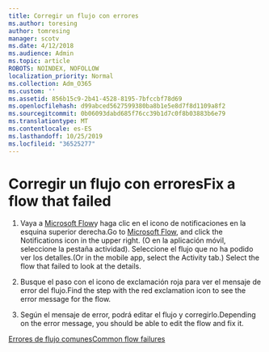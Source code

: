 ```yaml
---
title: Corregir un flujo con errores
ms.author: toresing
author: tomresing
manager: scotv
ms.date: 4/12/2018
ms.audience: Admin
ms.topic: article
ROBOTS: NOINDEX, NOFOLLOW
localization_priority: Normal
ms.collection: Adm_O365
ms.custom: ''
ms.assetid: 856b15c9-2b41-4528-8195-7bfccbf78d69
ms.openlocfilehash: d99abced5627599380ba8b1e5e8d7f8d1109a8f2
ms.sourcegitcommit: 0b06093dabd685f76cc39b1d7c0f8b03883b6e79
ms.translationtype: MT
ms.contentlocale: es-ES
ms.lasthandoff: 10/25/2019
ms.locfileid: "36525277"
---
```

# <a name="fix-a-flow-that-failed"></a><span data-ttu-id="be55d-102">Corregir un flujo con errores</span><span class="sxs-lookup"><span data-stu-id="be55d-102">Fix a flow that failed</span></span>

1. <span data-ttu-id="be55d-103">Vaya a [Microsoft Flow](https://flow.microsoft.com/)y haga clic en el icono de notificaciones en la esquina superior derecha.</span><span class="sxs-lookup"><span data-stu-id="be55d-103">Go to [Microsoft Flow](https://flow.microsoft.com/), and click the Notifications icon in the upper right.</span></span> <span data-ttu-id="be55d-104">(O en la aplicación móvil, seleccione la pestaña actividad). Seleccione el flujo que no ha podido ver los detalles.</span><span class="sxs-lookup"><span data-stu-id="be55d-104">(Or in the mobile app, select the Activity tab.) Select the flow that failed to look at the details.</span></span>
    
2. <span data-ttu-id="be55d-105">Busque el paso con el icono de exclamación roja para ver el mensaje de error del flujo.</span><span class="sxs-lookup"><span data-stu-id="be55d-105">Find the step with the red exclamation icon to see the error message for the flow.</span></span>
    
3. <span data-ttu-id="be55d-106">Según el mensaje de error, podrá editar el flujo y corregirlo.</span><span class="sxs-lookup"><span data-stu-id="be55d-106">Depending on the error message, you should be able to edit the flow and fix it.</span></span> 
    
[<span data-ttu-id="be55d-107">Errores de flujo comunes</span><span class="sxs-lookup"><span data-stu-id="be55d-107">Common flow failures</span></span>](https://go.microsoft.com/fwlink/?linkid=872110)
  

